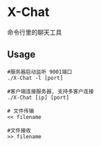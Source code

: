 # X-Chat
命令行里的聊天工具

## Usage
```shell
#服务器启动监听 9001端口
./X-Chat -l [port]

#客户端连接服务器, 支持多客户连接
./X-Chat [ip] [port]

# 文件传输
<< filename

#文件接收
>> filename
```